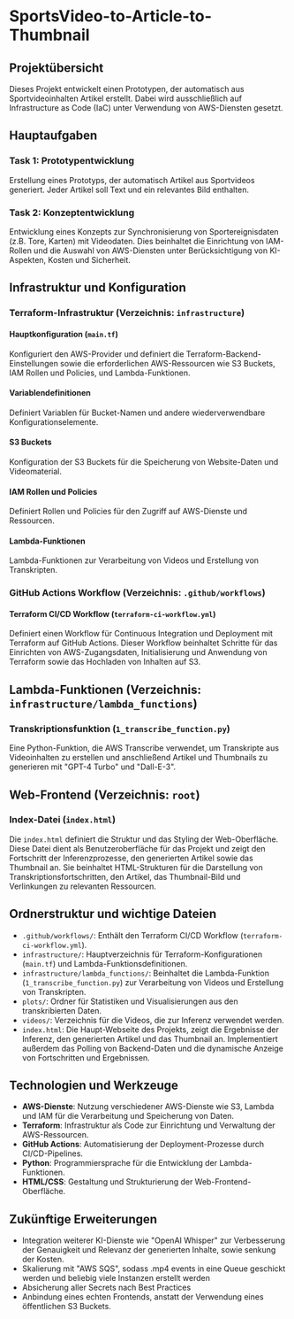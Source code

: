# SportsVideo-to-Article-to-Thumbnail

## Projektübersicht
Dieses Projekt entwickelt einen Prototypen, der automatisch aus Sportvideoinhalten Artikel erstellt. Dabei wird ausschließlich auf Infrastructure as Code (IaC) unter Verwendung von AWS-Diensten gesetzt.

## Hauptaufgaben

### Task 1: Prototypentwicklung
Erstellung eines Prototyps, der automatisch Artikel aus Sportvideos generiert. Jeder Artikel soll Text und ein relevantes Bild enthalten.

### Task 2: Konzeptentwicklung
Entwicklung eines Konzepts zur Synchronisierung von Sportereignisdaten (z.B. Tore, Karten) mit Videodaten. Dies beinhaltet die Einrichtung von IAM-Rollen und die Auswahl von AWS-Diensten unter Berücksichtigung von KI-Aspekten, Kosten und Sicherheit.

## Infrastruktur und Konfiguration

### Terraform-Infrastruktur (Verzeichnis: `infrastructure`)

#### Hauptkonfiguration (`main.tf`)
Konfiguriert den AWS-Provider und definiert die Terraform-Backend-Einstellungen sowie die erforderlichen AWS-Ressourcen wie S3 Buckets, IAM Rollen und Policies, und Lambda-Funktionen.

#### Variablendefinitionen
Definiert Variablen für Bucket-Namen und andere wiederverwendbare Konfigurationselemente.

#### S3 Buckets
Konfiguration der S3 Buckets für die Speicherung von Website-Daten und Videomaterial.

#### IAM Rollen und Policies
Definiert Rollen und Policies für den Zugriff auf AWS-Dienste und Ressourcen.

#### Lambda-Funktionen
Lambda-Funktionen zur Verarbeitung von Videos und Erstellung von Transkripten.

### GitHub Actions Workflow (Verzeichnis: `.github/workflows`)

#### Terraform CI/CD Workflow (`terraform-ci-workflow.yml`)
Definiert einen Workflow für Continuous Integration und Deployment mit Terraform auf GitHub Actions. Dieser Workflow beinhaltet Schritte für das Einrichten von AWS-Zugangsdaten, Initialisierung und Anwendung von Terraform sowie das Hochladen von Inhalten auf S3.

## Lambda-Funktionen (Verzeichnis: `infrastructure/lambda_functions`)

### Transkriptionsfunktion (`1_transcribe_function.py`)
Eine Python-Funktion, die AWS Transcribe verwendet, um Transkripte aus Videoinhalten zu erstellen und anschließend Artikel und Thumbnails zu generieren mit "GPT-4 Turbo" und "Dall-E-3".

## Web-Frontend (Verzeichnis: `root`)

### Index-Datei (`index.html`)
Die `index.html` definiert die Struktur und das Styling der Web-Oberfläche. Diese Datei dient als Benutzeroberfläche für das Projekt und zeigt den Fortschritt der Inferenzprozesse, den generierten Artikel sowie das Thumbnail an. Sie beinhaltet HTML-Strukturen für die Darstellung von Transkriptionsfortschritten, den Artikel, das Thumbnail-Bild und Verlinkungen zu relevanten Ressourcen.

## Ordnerstruktur und wichtige Dateien

- `.github/workflows/`: Enthält den Terraform CI/CD Workflow (`terraform-ci-workflow.yml`).
- `infrastructure/`: Hauptverzeichnis für Terraform-Konfigurationen (`main.tf`) und Lambda-Funktionsdefinitionen.
- `infrastructure/lambda_functions/`: Beinhaltet die Lambda-Funktion (`1_transcribe_function.py`) zur Verarbeitung von Videos und Erstellung von Transkripten.
- `plots/`: Ordner für Statistiken und Visualisierungen aus den transkribierten Daten.
- `videos/`: Verzeichnis für die Videos, die zur Inferenz verwendet werden.
- `index.html`: Die Haupt-Webseite des Projekts, zeigt die Ergebnisse der Inferenz, den generierten Artikel und das Thumbnail an. Implementiert außerdem das Polling von Backend-Daten und die dynamische Anzeige von Fortschritten und Ergebnissen.

## Technologien und Werkzeuge

- **AWS-Dienste**: Nutzung verschiedener AWS-Dienste wie S3, Lambda und IAM für die Verarbeitung und Speicherung von Daten.
- **Terraform**: Infrastruktur als Code zur Einrichtung und Verwaltung der AWS-Ressourcen.
- **GitHub Actions**: Automatisierung der Deployment-Prozesse durch CI/CD-Pipelines.
- **Python**: Programmiersprache für die Entwicklung der Lambda-Funktionen.
- **HTML/CSS**: Gestaltung und Strukturierung der Web-Frontend-Oberfläche.

## Zukünftige Erweiterungen

- Integration weiterer KI-Dienste wie "OpenAI Whisper" zur Verbesserung der Genauigkeit und Relevanz der generierten Inhalte, sowie senkung der Kosten.
- Skalierung mit "AWS SQS", sodass .mp4 events in eine Queue geschickt werden und beliebig viele Instanzen erstellt werden
- Absicherung aller Secrets nach Best Practices
- Anbindung eines echten Frontends, anstatt der Verwendung eines öffentlichen S3 Buckets.

